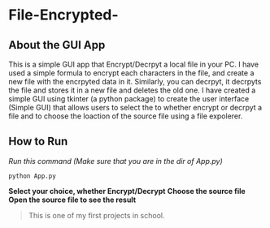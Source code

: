 # File-Encrypted-

## About the GUI App
This is a simple GUI app that Encrypt/Decrpyt a local file in your PC.
I have used a simple formula to encrypt each characters in the file, and create a new file with the encrpyted data in it. Similarly, you can decrpyt, it decrpyts the file and 
stores it in a new file and deletes the old one.
I have created a simple GUI using tkinter (a python package) to create the user interface (Simple GUI) that allows users to select the to whether encrypt or decrpyt a file and
to choose the loaction of the source file using a file expolerer.

## How to Run

*Run this command (Make sure that you are in the dir of App.py)*

```python App.py ```

**Select your choice, whether Encrypt/Decrypt**
**Choose the source file**
**Open the source file to see the result**

> This is one of my first projects in school.
